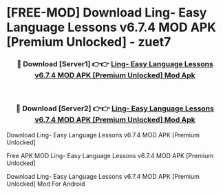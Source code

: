 # [FREE-MOD] Download Ling- Easy Language Lessons v6.7.4 MOD APK [Premium Unlocked] - zuet7


<div align="center">
<h3>🔴 Download [Server1] 👉👉 <a href="https://apk-comot.site?title=Ling-_Easy_Language_Lessons_v6.7.4_MOD_APK_[Premium_Unlocked]">Ling- Easy Language Lessons v6.7.4 MOD APK [Premium Unlocked] Mod Apk</a></h3><br>

<h3>🔴 Download [Server2] 👉👉 <a href="https://apk-comot.site?title=Ling-_Easy_Language_Lessons_v6.7.4_MOD_APK_[Premium_Unlocked]">Ling- Easy Language Lessons v6.7.4 MOD APK [Premium Unlocked] Mod Apk</a></h3>
</div>



Download Ling- Easy Language Lessons v6.7.4 MOD APK [Premium Unlocked] 

Free APK MOD Ling- Easy Language Lessons v6.7.4 MOD APK [Premium Unlocked] 

Download Ling- Easy Language Lessons v6.7.4 MOD APK [Premium Unlocked] Mod For Android
